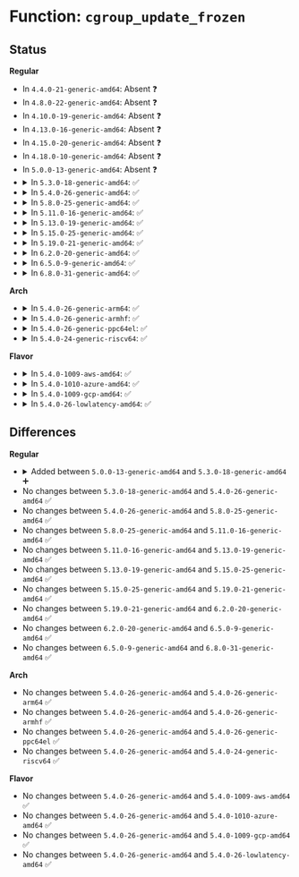 # Function: <code>cgroup_update_frozen</code>

## Status
<b>Regular</b>
<ul>
<li>
In <code>4.4.0-21-generic-amd64</code>: Absent ❓
</li>
<li>
In <code>4.8.0-22-generic-amd64</code>: Absent ❓
</li>
<li>
In <code>4.10.0-19-generic-amd64</code>: Absent ❓
</li>
<li>
In <code>4.13.0-16-generic-amd64</code>: Absent ❓
</li>
<li>
In <code>4.15.0-20-generic-amd64</code>: Absent ❓
</li>
<li>
In <code>4.18.0-10-generic-amd64</code>: Absent ❓
</li>
<li>
In <code>5.0.0-13-generic-amd64</code>: Absent ❓
</li>
<li>
<details>
<summary>In <code>5.3.0-18-generic-amd64</code>: ✅</summary>

```c
void cgroup_update_frozen(struct cgroup * cgrp)
```

```json
{
  "name": "cgroup_update_frozen",
  "collision_type": "Unique Global",
  "inline_type": "No",
  "funcs": [
    {
      "addr": 18446744071580278096,
      "name": "cgroup_update_frozen",
      "external": true,
      "loc": "kernel/cgroup/freezer.c:52",
      "file": "kernel/cgroup/freezer.c",
      "inline": "seen, unknown",
      "caller_inline": [],
      "caller_func": [
        "kernel/cgroup/cgroup.c:cgroup_exit",
        "kernel/cgroup/freezer.c:cgroup_freezer_migrate_task",
        "kernel/cgroup/freezer.c:cgroup_freezer_migrate_task",
        "kernel/cgroup/freezer.c:cgroup_do_freeze",
        "kernel/cgroup/freezer.c:cgroup_leave_frozen",
        "kernel/cgroup/freezer.c:cgroup_enter_frozen"
      ]
    }
  ],
  "symbols": [
    {
      "addr": 18446744071580278096,
      "name": "cgroup_update_frozen",
      "section": ".text",
      "bind": "STB_GLOBAL",
      "size": 741
    }
  ]
}
```
</details>
</li>
<li>
<details>
<summary>In <code>5.4.0-26-generic-amd64</code>: ✅</summary>

```c
void cgroup_update_frozen(struct cgroup * cgrp)
```

```json
{
  "name": "cgroup_update_frozen",
  "collision_type": "Unique Global",
  "inline_type": "No",
  "funcs": [
    {
      "addr": 18446744071580326208,
      "name": "cgroup_update_frozen",
      "external": true,
      "loc": "kernel/cgroup/freezer.c:52",
      "file": "kernel/cgroup/freezer.c",
      "inline": "seen, unknown",
      "caller_inline": [],
      "caller_func": [
        "kernel/cgroup/cgroup.c:cgroup_exit",
        "kernel/cgroup/freezer.c:cgroup_freezer_migrate_task",
        "kernel/cgroup/freezer.c:cgroup_freezer_migrate_task",
        "kernel/cgroup/freezer.c:cgroup_do_freeze",
        "kernel/cgroup/freezer.c:cgroup_leave_frozen",
        "kernel/cgroup/freezer.c:cgroup_enter_frozen"
      ]
    }
  ],
  "symbols": [
    {
      "addr": 18446744071580326208,
      "name": "cgroup_update_frozen",
      "section": ".text",
      "bind": "STB_GLOBAL",
      "size": 741
    }
  ]
}
```
</details>
</li>
<li>
<details>
<summary>In <code>5.8.0-25-generic-amd64</code>: ✅</summary>

```c
void cgroup_update_frozen(struct cgroup * cgrp)
```

```json
{
  "name": "cgroup_update_frozen",
  "collision_type": "Unique Global",
  "inline_type": "No",
  "funcs": [
    {
      "addr": 18446744071580399232,
      "name": "cgroup_update_frozen",
      "external": true,
      "loc": "kernel/cgroup/freezer.c:52",
      "file": "kernel/cgroup/freezer.c",
      "inline": "seen, unknown",
      "caller_inline": [],
      "caller_func": [
        "kernel/cgroup/cgroup.c:cgroup_exit",
        "kernel/cgroup/freezer.c:cgroup_freezer_migrate_task",
        "kernel/cgroup/freezer.c:cgroup_freezer_migrate_task",
        "kernel/cgroup/freezer.c:cgroup_do_freeze",
        "kernel/cgroup/freezer.c:cgroup_leave_frozen",
        "kernel/cgroup/freezer.c:cgroup_enter_frozen"
      ]
    }
  ],
  "symbols": [
    {
      "addr": 18446744071580399232,
      "name": "cgroup_update_frozen",
      "section": ".text",
      "bind": "STB_GLOBAL",
      "size": 284
    }
  ]
}
```
</details>
</li>
<li>
<details>
<summary>In <code>5.11.0-16-generic-amd64</code>: ✅</summary>

```c
void cgroup_update_frozen(struct cgroup * cgrp)
```

```json
{
  "name": "cgroup_update_frozen",
  "collision_type": "Unique Global",
  "inline_type": "No",
  "funcs": [
    {
      "addr": 18446744071580386560,
      "name": "cgroup_update_frozen",
      "external": true,
      "loc": "kernel/cgroup/freezer.c:52",
      "file": "kernel/cgroup/freezer.c",
      "inline": "seen, unknown",
      "caller_inline": [],
      "caller_func": [
        "kernel/cgroup/cgroup.c:cgroup_exit",
        "kernel/cgroup/freezer.c:cgroup_freezer_migrate_task",
        "kernel/cgroup/freezer.c:cgroup_freezer_migrate_task",
        "kernel/cgroup/freezer.c:cgroup_do_freeze",
        "kernel/cgroup/freezer.c:cgroup_leave_frozen",
        "kernel/cgroup/freezer.c:cgroup_enter_frozen"
      ]
    }
  ],
  "symbols": [
    {
      "addr": 18446744071580386560,
      "name": "cgroup_update_frozen",
      "section": ".text",
      "bind": "STB_GLOBAL",
      "size": 268
    }
  ]
}
```
</details>
</li>
<li>
<details>
<summary>In <code>5.13.0-19-generic-amd64</code>: ✅</summary>

```c
void cgroup_update_frozen(struct cgroup * cgrp)
```

```json
{
  "name": "cgroup_update_frozen",
  "collision_type": "Unique Global",
  "inline_type": "No",
  "funcs": [
    {
      "addr": 18446744071580389488,
      "name": "cgroup_update_frozen",
      "external": true,
      "loc": "kernel/cgroup/freezer.c:52",
      "file": "kernel/cgroup/freezer.c",
      "inline": "seen, unknown",
      "caller_inline": [],
      "caller_func": [
        "kernel/cgroup/cgroup.c:cgroup_exit",
        "kernel/cgroup/freezer.c:cgroup_freezer_migrate_task",
        "kernel/cgroup/freezer.c:cgroup_freezer_migrate_task",
        "kernel/cgroup/freezer.c:cgroup_do_freeze",
        "kernel/cgroup/freezer.c:cgroup_leave_frozen",
        "kernel/cgroup/freezer.c:cgroup_enter_frozen"
      ]
    }
  ],
  "symbols": [
    {
      "addr": 18446744071580389488,
      "name": "cgroup_update_frozen",
      "section": ".text",
      "bind": "STB_GLOBAL",
      "size": 268
    }
  ]
}
```
</details>
</li>
<li>
<details>
<summary>In <code>5.15.0-25-generic-amd64</code>: ✅</summary>

```c
void cgroup_update_frozen(struct cgroup * cgrp)
```

```json
{
  "name": "cgroup_update_frozen",
  "collision_type": "Unique Global",
  "inline_type": "No",
  "funcs": [
    {
      "addr": 18446744071580551568,
      "name": "cgroup_update_frozen",
      "external": true,
      "loc": "kernel/cgroup/freezer.c:52",
      "file": "kernel/cgroup/freezer.c",
      "inline": "seen, unknown",
      "caller_inline": [],
      "caller_func": [
        "kernel/cgroup/cgroup.c:cgroup_exit",
        "kernel/cgroup/freezer.c:cgroup_freezer_migrate_task",
        "kernel/cgroup/freezer.c:cgroup_freezer_migrate_task",
        "kernel/cgroup/freezer.c:cgroup_do_freeze",
        "kernel/cgroup/freezer.c:cgroup_leave_frozen",
        "kernel/cgroup/freezer.c:cgroup_enter_frozen"
      ]
    }
  ],
  "symbols": [
    {
      "addr": 18446744071580551568,
      "name": "cgroup_update_frozen",
      "section": ".text",
      "bind": "STB_GLOBAL",
      "size": 259
    }
  ]
}
```
</details>
</li>
<li>
<details>
<summary>In <code>5.19.0-21-generic-amd64</code>: ✅</summary>

```c
void cgroup_update_frozen(struct cgroup * cgrp)
```

```json
{
  "name": "cgroup_update_frozen",
  "collision_type": "Unique Global",
  "inline_type": "No",
  "funcs": [
    {
      "addr": 18446744071580750144,
      "name": "cgroup_update_frozen",
      "external": true,
      "loc": "kernel/cgroup/freezer.c:52",
      "file": "kernel/cgroup/freezer.c",
      "inline": "seen, unknown",
      "caller_inline": [],
      "caller_func": [
        "kernel/cgroup/cgroup.c:cgroup_exit",
        "kernel/cgroup/freezer.c:cgroup_freezer_migrate_task",
        "kernel/cgroup/freezer.c:cgroup_freezer_migrate_task",
        "kernel/cgroup/freezer.c:cgroup_do_freeze",
        "kernel/cgroup/freezer.c:cgroup_leave_frozen",
        "kernel/cgroup/freezer.c:cgroup_enter_frozen"
      ]
    }
  ],
  "symbols": [
    {
      "addr": 18446744071580750144,
      "name": "cgroup_update_frozen",
      "section": ".text",
      "bind": "STB_GLOBAL",
      "size": 294
    }
  ]
}
```
</details>
</li>
<li>
<details>
<summary>In <code>6.2.0-20-generic-amd64</code>: ✅</summary>

```c
void cgroup_update_frozen(struct cgroup * cgrp)
```

```json
{
  "name": "cgroup_update_frozen",
  "collision_type": "Unique Global",
  "inline_type": "No",
  "funcs": [
    {
      "addr": 18446744071581027536,
      "name": "cgroup_update_frozen",
      "external": true,
      "loc": "kernel/cgroup/freezer.c:52",
      "file": "kernel/cgroup/freezer.c",
      "inline": "seen, unknown",
      "caller_inline": [],
      "caller_func": [
        "kernel/cgroup/cgroup.c:cgroup_exit",
        "kernel/cgroup/freezer.c:cgroup_freezer_migrate_task",
        "kernel/cgroup/freezer.c:cgroup_freezer_migrate_task",
        "kernel/cgroup/freezer.c:cgroup_do_freeze",
        "kernel/cgroup/freezer.c:cgroup_leave_frozen",
        "kernel/cgroup/freezer.c:cgroup_enter_frozen"
      ]
    }
  ],
  "symbols": [
    {
      "addr": 18446744071581027536,
      "name": "cgroup_update_frozen",
      "section": ".text",
      "bind": "STB_GLOBAL",
      "size": 283
    }
  ]
}
```
</details>
</li>
<li>
<details>
<summary>In <code>6.5.0-9-generic-amd64</code>: ✅</summary>

```c
void cgroup_update_frozen(struct cgroup * cgrp)
```

```json
{
  "name": "cgroup_update_frozen",
  "collision_type": "Unique Global",
  "inline_type": "No",
  "funcs": [
    {
      "addr": 18446744071581115904,
      "name": "cgroup_update_frozen",
      "external": true,
      "loc": "kernel/cgroup/freezer.c:52",
      "file": "kernel/cgroup/freezer.c",
      "inline": "seen, unknown",
      "caller_inline": [],
      "caller_func": [
        "kernel/cgroup/cgroup.c:cgroup_exit",
        "kernel/cgroup/freezer.c:cgroup_freezer_migrate_task",
        "kernel/cgroup/freezer.c:cgroup_freezer_migrate_task",
        "kernel/cgroup/freezer.c:cgroup_do_freeze",
        "kernel/cgroup/freezer.c:cgroup_leave_frozen",
        "kernel/cgroup/freezer.c:cgroup_enter_frozen"
      ]
    }
  ],
  "symbols": [
    {
      "addr": 18446744071581115904,
      "name": "cgroup_update_frozen",
      "section": ".text",
      "bind": "STB_GLOBAL",
      "size": 283
    }
  ]
}
```
</details>
</li>
<li>
<details>
<summary>In <code>6.8.0-31-generic-amd64</code>: ✅</summary>

```c
void cgroup_update_frozen(struct cgroup * cgrp)
```

```json
{
  "name": "cgroup_update_frozen",
  "collision_type": "Unique Global",
  "inline_type": "No",
  "funcs": [
    {
      "addr": 18446744071581214144,
      "name": "cgroup_update_frozen",
      "external": true,
      "loc": "kernel/cgroup/freezer.c:52",
      "file": "kernel/cgroup/freezer.c",
      "inline": "seen, unknown",
      "caller_inline": [],
      "caller_func": [
        "kernel/cgroup/cgroup.c:cgroup_exit",
        "kernel/cgroup/freezer.c:cgroup_freezer_migrate_task",
        "kernel/cgroup/freezer.c:cgroup_freezer_migrate_task",
        "kernel/cgroup/freezer.c:cgroup_do_freeze",
        "kernel/cgroup/freezer.c:cgroup_leave_frozen",
        "kernel/cgroup/freezer.c:cgroup_enter_frozen"
      ]
    }
  ],
  "symbols": [
    {
      "addr": 18446744071581214144,
      "name": "cgroup_update_frozen",
      "section": ".text",
      "bind": "STB_GLOBAL",
      "size": 283
    }
  ]
}
```
</details>
</li>
</ul>
<b>Arch</b>
<ul>
<li>
<details>
<summary>In <code>5.4.0-26-generic-arm64</code>: ✅</summary>

```c
void cgroup_update_frozen(struct cgroup * cgrp)
```

```json
{
  "name": "cgroup_update_frozen",
  "collision_type": "Unique Global",
  "inline_type": "No",
  "funcs": [
    {
      "addr": 18446603336491585072,
      "name": "cgroup_update_frozen",
      "external": true,
      "loc": "kernel/cgroup/freezer.c:52",
      "file": "kernel/cgroup/freezer.c",
      "inline": "seen, unknown",
      "caller_inline": [],
      "caller_func": [
        "kernel/cgroup/cgroup.c:cgroup_exit",
        "kernel/cgroup/freezer.c:cgroup_freezer_migrate_task",
        "kernel/cgroup/freezer.c:cgroup_freezer_migrate_task",
        "kernel/cgroup/freezer.c:cgroup_do_freeze",
        "kernel/cgroup/freezer.c:cgroup_leave_frozen",
        "kernel/cgroup/freezer.c:cgroup_enter_frozen"
      ]
    }
  ],
  "symbols": [
    {
      "addr": 18446603336491585072,
      "name": "cgroup_update_frozen",
      "section": ".text",
      "bind": "STB_GLOBAL",
      "size": 1212
    }
  ]
}
```
</details>
</li>
<li>
<details>
<summary>In <code>5.4.0-26-generic-armhf</code>: ✅</summary>

```c
void cgroup_update_frozen(struct cgroup * cgrp)
```

```json
{
  "name": "cgroup_update_frozen",
  "collision_type": "Unique Global",
  "inline_type": "No",
  "funcs": [
    {
      "addr": 3225546472,
      "name": "cgroup_update_frozen",
      "external": true,
      "loc": "kernel/cgroup/freezer.c:52",
      "file": "kernel/cgroup/freezer.c",
      "inline": "seen, unknown",
      "caller_inline": [],
      "caller_func": [
        "kernel/cgroup/cgroup.c:cgroup_exit",
        "kernel/cgroup/freezer.c:cgroup_freeze",
        "kernel/cgroup/freezer.c:cgroup_freezer_migrate_task",
        "kernel/cgroup/freezer.c:cgroup_freezer_migrate_task",
        "kernel/cgroup/freezer.c:cgroup_leave_frozen",
        "kernel/cgroup/freezer.c:cgroup_enter_frozen"
      ]
    }
  ],
  "symbols": [
    {
      "addr": 3225546472,
      "name": "cgroup_update_frozen",
      "section": ".text",
      "bind": "STB_GLOBAL",
      "size": 1048
    }
  ]
}
```
</details>
</li>
<li>
<details>
<summary>In <code>5.4.0-26-generic-ppc64el</code>: ✅</summary>

```c
void cgroup_update_frozen(struct cgroup * cgrp)
```

```json
{
  "name": "cgroup_update_frozen",
  "collision_type": "Unique Global",
  "inline_type": "No",
  "funcs": [
    {
      "addr": 13835058055284566992,
      "name": "cgroup_update_frozen",
      "external": true,
      "loc": "kernel/cgroup/freezer.c:52",
      "file": "kernel/cgroup/freezer.c",
      "inline": "seen, unknown",
      "caller_inline": [],
      "caller_func": [
        "kernel/cgroup/cgroup.c:cgroup_exit",
        "kernel/cgroup/freezer.c:cgroup_freezer_migrate_task",
        "kernel/cgroup/freezer.c:cgroup_freezer_migrate_task",
        "kernel/cgroup/freezer.c:cgroup_do_freeze",
        "kernel/cgroup/freezer.c:cgroup_leave_frozen",
        "kernel/cgroup/freezer.c:cgroup_enter_frozen"
      ]
    }
  ],
  "symbols": [
    {
      "addr": 13835058055284566992,
      "name": "cgroup_update_frozen",
      "section": ".text",
      "bind": "STB_GLOBAL",
      "size": 1152
    }
  ]
}
```
</details>
</li>
<li>
<details>
<summary>In <code>5.4.0-24-generic-riscv64</code>: ✅</summary>

```c
void cgroup_update_frozen(struct cgroup * cgrp)
```

```json
{
  "name": "cgroup_update_frozen",
  "collision_type": "Unique Global",
  "inline_type": "No",
  "funcs": [
    {
      "addr": 18446743936271993542,
      "name": "cgroup_update_frozen",
      "external": true,
      "loc": "kernel/cgroup/freezer.c:52",
      "file": "kernel/cgroup/freezer.c",
      "inline": "seen, unknown",
      "caller_inline": [],
      "caller_func": [
        "kernel/cgroup/cgroup.c:cgroup_exit",
        "kernel/cgroup/freezer.c:cgroup_freezer_migrate_task",
        "kernel/cgroup/freezer.c:cgroup_freezer_migrate_task",
        "kernel/cgroup/freezer.c:cgroup_do_freeze",
        "kernel/cgroup/freezer.c:cgroup_leave_frozen",
        "kernel/cgroup/freezer.c:cgroup_enter_frozen"
      ]
    }
  ],
  "symbols": [
    {
      "addr": 18446743936271993542,
      "name": "cgroup_update_frozen",
      "section": ".text",
      "bind": "STB_GLOBAL",
      "size": 742
    }
  ]
}
```
</details>
</li>
</ul>
<b>Flavor</b>
<ul>
<li>
<details>
<summary>In <code>5.4.0-1009-aws-amd64</code>: ✅</summary>

```c
void cgroup_update_frozen(struct cgroup * cgrp)
```

```json
{
  "name": "cgroup_update_frozen",
  "collision_type": "Unique Global",
  "inline_type": "No",
  "funcs": [
    {
      "addr": 18446744071580295008,
      "name": "cgroup_update_frozen",
      "external": true,
      "loc": "kernel/cgroup/freezer.c:52",
      "file": "kernel/cgroup/freezer.c",
      "inline": "seen, unknown",
      "caller_inline": [],
      "caller_func": [
        "kernel/cgroup/cgroup.c:cgroup_exit",
        "kernel/cgroup/freezer.c:cgroup_freezer_migrate_task",
        "kernel/cgroup/freezer.c:cgroup_freezer_migrate_task",
        "kernel/cgroup/freezer.c:cgroup_do_freeze",
        "kernel/cgroup/freezer.c:cgroup_leave_frozen",
        "kernel/cgroup/freezer.c:cgroup_enter_frozen"
      ]
    }
  ],
  "symbols": [
    {
      "addr": 18446744071580295008,
      "name": "cgroup_update_frozen",
      "section": ".text",
      "bind": "STB_GLOBAL",
      "size": 741
    }
  ]
}
```
</details>
</li>
<li>
<details>
<summary>In <code>5.4.0-1010-azure-amd64</code>: ✅</summary>

```c
void cgroup_update_frozen(struct cgroup * cgrp)
```

```json
{
  "name": "cgroup_update_frozen",
  "collision_type": "Unique Global",
  "inline_type": "No",
  "funcs": [
    {
      "addr": 18446744071580242368,
      "name": "cgroup_update_frozen",
      "external": true,
      "loc": "kernel/cgroup/freezer.c:52",
      "file": "kernel/cgroup/freezer.c",
      "inline": "seen, unknown",
      "caller_inline": [],
      "caller_func": [
        "kernel/cgroup/cgroup.c:cgroup_exit",
        "kernel/cgroup/freezer.c:cgroup_freezer_migrate_task",
        "kernel/cgroup/freezer.c:cgroup_freezer_migrate_task",
        "kernel/cgroup/freezer.c:cgroup_do_freeze",
        "kernel/cgroup/freezer.c:cgroup_leave_frozen",
        "kernel/cgroup/freezer.c:cgroup_enter_frozen"
      ]
    }
  ],
  "symbols": [
    {
      "addr": 18446744071580242368,
      "name": "cgroup_update_frozen",
      "section": ".text",
      "bind": "STB_GLOBAL",
      "size": 741
    }
  ]
}
```
</details>
</li>
<li>
<details>
<summary>In <code>5.4.0-1009-gcp-amd64</code>: ✅</summary>

```c
void cgroup_update_frozen(struct cgroup * cgrp)
```

```json
{
  "name": "cgroup_update_frozen",
  "collision_type": "Unique Global",
  "inline_type": "No",
  "funcs": [
    {
      "addr": 18446744071580286256,
      "name": "cgroup_update_frozen",
      "external": true,
      "loc": "kernel/cgroup/freezer.c:52",
      "file": "kernel/cgroup/freezer.c",
      "inline": "seen, unknown",
      "caller_inline": [],
      "caller_func": [
        "kernel/cgroup/cgroup.c:cgroup_exit",
        "kernel/cgroup/freezer.c:cgroup_freezer_migrate_task",
        "kernel/cgroup/freezer.c:cgroup_freezer_migrate_task",
        "kernel/cgroup/freezer.c:cgroup_do_freeze",
        "kernel/cgroup/freezer.c:cgroup_leave_frozen",
        "kernel/cgroup/freezer.c:cgroup_enter_frozen"
      ]
    }
  ],
  "symbols": [
    {
      "addr": 18446744071580286256,
      "name": "cgroup_update_frozen",
      "section": ".text",
      "bind": "STB_GLOBAL",
      "size": 741
    }
  ]
}
```
</details>
</li>
<li>
<details>
<summary>In <code>5.4.0-26-lowlatency-amd64</code>: ✅</summary>

```c
void cgroup_update_frozen(struct cgroup * cgrp)
```

```json
{
  "name": "cgroup_update_frozen",
  "collision_type": "Unique Global",
  "inline_type": "No",
  "funcs": [
    {
      "addr": 18446744071580340320,
      "name": "cgroup_update_frozen",
      "external": true,
      "loc": "kernel/cgroup/freezer.c:52",
      "file": "kernel/cgroup/freezer.c",
      "inline": "seen, unknown",
      "caller_inline": [],
      "caller_func": [
        "kernel/cgroup/cgroup.c:cgroup_exit",
        "kernel/cgroup/freezer.c:cgroup_freezer_migrate_task",
        "kernel/cgroup/freezer.c:cgroup_freezer_migrate_task",
        "kernel/cgroup/freezer.c:cgroup_do_freeze",
        "kernel/cgroup/freezer.c:cgroup_leave_frozen",
        "kernel/cgroup/freezer.c:cgroup_enter_frozen"
      ]
    }
  ],
  "symbols": [
    {
      "addr": 18446744071580340320,
      "name": "cgroup_update_frozen",
      "section": ".text",
      "bind": "STB_GLOBAL",
      "size": 798
    }
  ]
}
```
</details>
</li>
</ul>

## Differences
<b>Regular</b>
<ul>
<li>
<details>
<summary>Added between <code>5.0.0-13-generic-amd64</code> and <code>5.3.0-18-generic-amd64</code> ➕</summary>

```c
void cgroup_update_frozen(struct cgroup * cgrp)
```
</details>
</li>
<li>
No changes between <code>5.3.0-18-generic-amd64</code> and <code>5.4.0-26-generic-amd64</code> ✅
</li>
<li>
No changes between <code>5.4.0-26-generic-amd64</code> and <code>5.8.0-25-generic-amd64</code> ✅
</li>
<li>
No changes between <code>5.8.0-25-generic-amd64</code> and <code>5.11.0-16-generic-amd64</code> ✅
</li>
<li>
No changes between <code>5.11.0-16-generic-amd64</code> and <code>5.13.0-19-generic-amd64</code> ✅
</li>
<li>
No changes between <code>5.13.0-19-generic-amd64</code> and <code>5.15.0-25-generic-amd64</code> ✅
</li>
<li>
No changes between <code>5.15.0-25-generic-amd64</code> and <code>5.19.0-21-generic-amd64</code> ✅
</li>
<li>
No changes between <code>5.19.0-21-generic-amd64</code> and <code>6.2.0-20-generic-amd64</code> ✅
</li>
<li>
No changes between <code>6.2.0-20-generic-amd64</code> and <code>6.5.0-9-generic-amd64</code> ✅
</li>
<li>
No changes between <code>6.5.0-9-generic-amd64</code> and <code>6.8.0-31-generic-amd64</code> ✅
</li>
</ul>
<b>Arch</b>
<ul>
<li>
No changes between <code>5.4.0-26-generic-amd64</code> and <code>5.4.0-26-generic-arm64</code> ✅
</li>
<li>
No changes between <code>5.4.0-26-generic-amd64</code> and <code>5.4.0-26-generic-armhf</code> ✅
</li>
<li>
No changes between <code>5.4.0-26-generic-amd64</code> and <code>5.4.0-26-generic-ppc64el</code> ✅
</li>
<li>
No changes between <code>5.4.0-26-generic-amd64</code> and <code>5.4.0-24-generic-riscv64</code> ✅
</li>
</ul>
<b>Flavor</b>
<ul>
<li>
No changes between <code>5.4.0-26-generic-amd64</code> and <code>5.4.0-1009-aws-amd64</code> ✅
</li>
<li>
No changes between <code>5.4.0-26-generic-amd64</code> and <code>5.4.0-1010-azure-amd64</code> ✅
</li>
<li>
No changes between <code>5.4.0-26-generic-amd64</code> and <code>5.4.0-1009-gcp-amd64</code> ✅
</li>
<li>
No changes between <code>5.4.0-26-generic-amd64</code> and <code>5.4.0-26-lowlatency-amd64</code> ✅
</li>
</ul>
